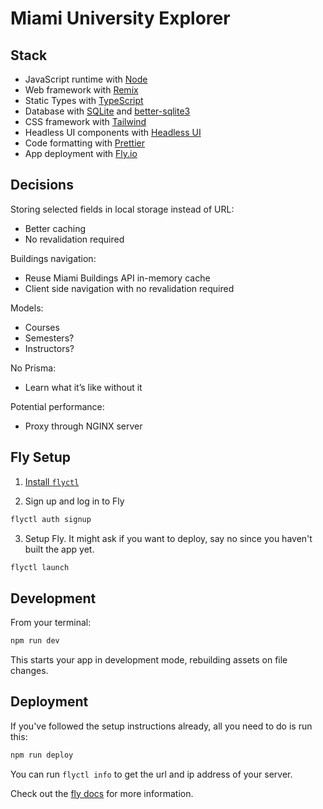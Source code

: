 # Miami University Explorer

## Stack

-   JavaScript runtime with [Node](https://nodejs.org/en/)
-   Web framework with [Remix](https://remix.run/)
-   Static Types with [TypeScript](https://typescriptlang.org/)
-   Database with [SQLite](https://sqlite.org/index.html) and [better-sqlite3](https://github.com/WiseLibs/better-sqlite3)
-   CSS framework with [Tailwind](https://tailwindcss.com/)
-   Headless UI components with [Headless UI](https://headlessui.com/)
-   Code formatting with [Prettier](https://prettier.io/)
-   App deployment with [Fly.io](https://fly.io/)

## Decisions

Storing selected fields in local storage instead of URL:

-   Better caching
-   No revalidation required

Buildings navigation:

-   Reuse Miami Buildings API in-memory cache
-   Client side navigation with no revalidation required

Models:

-   Courses
-   Semesters?
-   Instructors?

No Prisma:

-   Learn what it’s like without it

Potential performance:

-   Proxy through NGINX server

## Fly Setup

1. [Install `flyctl`](https://fly.io/docs/getting-started/installing-flyctl/)

2. Sign up and log in to Fly

```sh
flyctl auth signup
```

3. Setup Fly. It might ask if you want to deploy, say no since you haven't built the app yet.

```sh
flyctl launch
```

## Development

From your terminal:

```sh
npm run dev
```

This starts your app in development mode, rebuilding assets on file changes.

## Deployment

If you've followed the setup instructions already, all you need to do is run this:

```sh
npm run deploy
```

You can run `flyctl info` to get the url and ip address of your server.

Check out the [fly docs](https://fly.io/docs/getting-started/node/) for more information.
